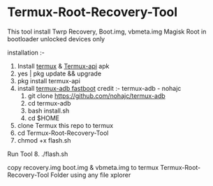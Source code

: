 # Termux-Root-Recovery-Tool
This tool install Twrp Recovery, Boot.img, vbmeta.img Magisk Root in bootloader unlocked devices only

installation :- 

1. Install [termux](https://f-droid.org/repo/com.termux_118.apk) & [Termux-api](https://f-droid.org/repo/com.termux.api_51.apk) apk
2. yes | pkg update && upgrade 
3. pkg install termux-api
4. install [termux-adb fastboot](https://github.com/nohajc/termux-adb) credit :- termux-adb - nohajc 
    1. git clone https://github.com/nohajc/termux-adb
    2. cd termux-adb
    3. bash install.sh
    4. cd $HOME
5. clone Termux this repo to termux
6. cd Termux-Root-Recovery-Tool
7. chmod +x flash.sh

 Run Tool 
8. ./flash.sh

copy recovery.img boot.img & vbmeta.img to termux Termux-Root-Recovery-Tool Folder using any file xplorer 
